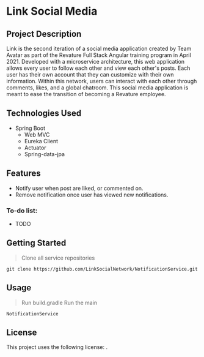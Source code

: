 # Link Social Media

## Project Description
Link is the second iteration of a social media application created by Team Avatar as part of the Revature Full Stack Angular training program in April 2021. Developed with a microservice architecture, this web application allows every user to follow each other and view each other's posts. Each user has their own account that they can customize with their own information. Within this network, users can interact with each other through comments, likes, and a global chatroom. This social media application is meant to ease the transition of becoming a Revature employee.

## Technologies Used

- Spring Boot
	- Web MVC
  - Eureka Client
  - Actuator
  - Spring-data-jpa

## Features

- Notify user when post are liked, or commented on. 
- Remove notification once user has viewed new notifications.

### To-do list:

- TODO

## Getting Started
   
> Clone all service repositories
```
git clone https://github.com/LinkSocialNetwork/NotificationService.git
```

## **Usage**

> Run build.gradle
> Run the main
```
NotificationService
```


## **License**

This project uses the following license: [<The MIT License>](https://www.mit.edu/~amini/LICENSE.md).
